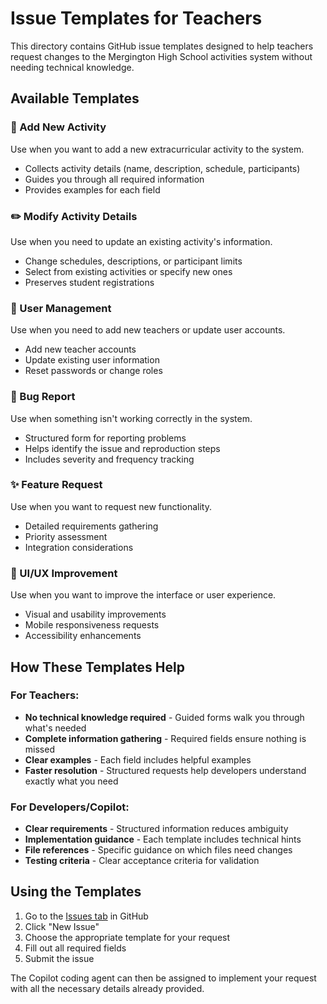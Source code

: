 # Issue Templates for Teachers

This directory contains GitHub issue templates designed to help teachers request changes to the Mergington High School activities system without needing technical knowledge.

## Available Templates

### 🏫 Add New Activity
Use when you want to add a new extracurricular activity to the system.
- Collects activity details (name, description, schedule, participants)
- Guides you through all required information
- Provides examples for each field

### ✏️ Modify Activity Details  
Use when you need to update an existing activity's information.
- Change schedules, descriptions, or participant limits
- Select from existing activities or specify new ones
- Preserves student registrations

### 👥 User Management
Use when you need to add new teachers or update user accounts.
- Add new teacher accounts
- Update existing user information
- Reset passwords or change roles

### 🐛 Bug Report
Use when something isn't working correctly in the system.
- Structured form for reporting problems
- Helps identify the issue and reproduction steps
- Includes severity and frequency tracking

### ✨ Feature Request
Use when you want to request new functionality.
- Detailed requirements gathering
- Priority assessment
- Integration considerations

### 🎨 UI/UX Improvement
Use when you want to improve the interface or user experience.
- Visual and usability improvements
- Mobile responsiveness requests
- Accessibility enhancements

## How These Templates Help

### For Teachers:
- **No technical knowledge required** - Guided forms walk you through what's needed
- **Complete information gathering** - Required fields ensure nothing is missed
- **Clear examples** - Each field includes helpful examples
- **Faster resolution** - Structured requests help developers understand exactly what you need

### For Developers/Copilot:
- **Clear requirements** - Structured information reduces ambiguity
- **Implementation guidance** - Each template includes technical hints
- **File references** - Specific guidance on which files need changes
- **Testing criteria** - Clear acceptance criteria for validation

## Using the Templates

1. Go to the [Issues tab](../../issues) in GitHub
2. Click "New Issue" 
3. Choose the appropriate template for your request
4. Fill out all required fields
5. Submit the issue

The Copilot coding agent can then be assigned to implement your request with all the necessary details already provided.
